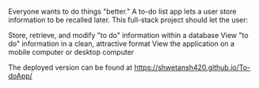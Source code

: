 Everyone wants to do things "better." A to-do list app lets a user store information to be recalled later. This full-stack project should let the user:

Store, retrieve, and modify "to do" information within a database
View "to do" information in a clean, attractive format
View the application on a mobile computer or desktop computer

The deployed version can be found at
https://shwetansh420.github.io/To-doApp/
